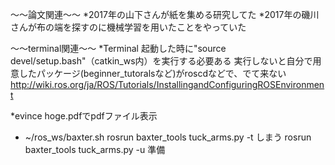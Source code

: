 〜〜論文関連〜〜
*2017年の山下さんが紙を集める研究してた
*2017年の磯川さんが布の端を探すのに機械学習を用いたことをやっていた


〜〜terminal関連〜〜
*Terminal 起動した時に"source devel/setup.bash"（catkin_ws内）を実行する必要ある
    実行しないと自分で用意したパッケージ(beginner_tutoralsなど)がroscdなどで、でて来ない
http://wiki.ros.org/ja/ROS/Tutorials/InstallingandConfiguringROSEnvironment

*evince hoge.pdfでpdfファイル表示

* ~/ros_ws/baxter.sh 
 rosrun baxter_tools tuck_arms.py -t しまう
 rosrun baxter_tools tuck_arms.py -u 準備


